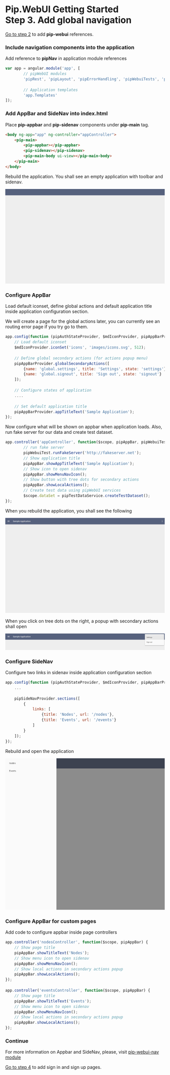 # Pip.WebUI Getting Started <br/> Step 3. Add global navigation

[Go to step 2](https://github.com/pip-webui/pip-webui-sample/blob/master/step2/Readme.md) to add **pip-webui** references.

### Include navigation components into the application

Add reference to **pipNav** in application module references

```javascript
var app = angular.module('app', [
        // pipWebUI modules
        'pipRest', 'pipLayout', 'pipErrorHandling', 'pipWebuiTests', 'pipNav',

        // Application templates
        'app.Templates'
]);
```

### Add AppBar and SideNav into index.html

Place **pip-appbar** and **pip-sidenav** components under **pip-main** tag.

```html
<body ng-app="app" ng-controller="appController">
    <pip-main>
        <pip-appbar></pip-appbar>
        <pip-sidenav></pip-sidenav>
        <pip-main-body ui-view></pip-main-body>
    </pip-main>
</body>
```

Rebuild the application. You shall see an empty application with toolbar and sidenav.

![navigation components](artifacts/navigation_components.png)

### Configure AppBar

Load default iconset, define global actions and default application title inside application configuration section.

We will create a page for the global actions later, you can currently see an routing error page if you try go to them.

```javascript
app.config(function (pipAuthStateProvider, $mdIconProvider, pipAppBarProvider) {
    // Load default iconset
    $mdIconProvider.iconSet('icons', 'images/icons.svg', 512);

    // Define global secondary actions (for actions popup menu) 
    pipAppBarProvider.globalSecondaryActions([
        {name: 'global.settings', title: 'Settings', state: 'settings'},
        {name: 'global.signout', title: 'Sign out', state: 'signout'}
    ]);

    // Configure states of application
    ....

    // Set default application title
    pipAppBarProvider.appTitleText('Sample Application');
});
```

Now configure what will be shown on appbar when application loads. 
Also, run fake server for our data and create test dataset.

```javascript
app.controller('appController', function($scope, pipAppBar, pipWebuiTest, pipTestDataService) {
        // run fake server
        pipWebuiTest.runFakeServer('http://fakeserver.net');        
        // Show application title
        pipAppBar.showAppTitleText('Sample Application'); 
        // Show icon to open sidenav
        pipAppBar.showMenuNavIcon();
        // Show button with tree dots for secondary actions
        pipAppBar.showLocalActions();
        // Create test data using pipWebUI services
        $scope.dataSet = pipTestDataService.createTestDataset();        
});
```

When you rebuild the application, you shall see the following

![Configured appbar](artifacts/configured_appbar.png)

When you click on tree dots on the right, a popup with secondary actions shall open

![Secondary actions](artifacts/secondary_actions.png)

### Configure SideNav

Configure two links in sidenav inside application configuration section

```javascript
app.config(function (pipAuthStateProvider, $mdIconProvider, pipAppBarProvider, pipSideNavProvider) {
    ...
    
    pipSideNavProvider.sections([
        {
            links: [
                {title: 'Nodes', url: '/nodes'},
                {title: 'Events', url: '/events'}
            ]
        }
    ]);
});
```

Rebuild and open the application

![Configured sidenav](artifacts/configured_sidenav.png)

### Configure AppBar for custom pages

Add code to configure appbar inside page controllers
```javascript
app.controller('nodesController', function($scope, pipAppBar) {
    // Show page title
    pipAppBar.showTitleText('Nodes');
    // Show menu icon to open sidenav
    pipAppBar.showMenuNavIcon();
    // Show local actions in secondary actions popup
    pipAppBar.showLocalActions();
});

app.controller('eventsController', function($scope, pipAppBar) {
    // Show page title
    pipAppBar.showTitleText('Events');
    // Show menu icon to open sidenav
    pipAppBar.showMenuNavIcon();
    // Show local actions in secondary actions popup
    pipAppBar.showLocalActions();
});
```

### Continue

For more information on Appbar and SideNav, please, visit [pip-webui-nav module](https://github.com/pip-webui/pip-webui-nav)

[Go to step 4](https://github.com/pip-webui/pip-webui-sample/blob/master/step4/) to add sign in and sign up pages.

